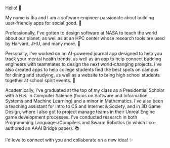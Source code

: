 Hello! 👋

My name is Ria and I am a software engineer passionate about building user-friendly apps for social good. 👥

Professionally, I've gotten to design software at NASA to teach the world about our planet, as well as at an HPC center whose research tools are used by Harvard, JHU, and many more. 🚀

Personally, I've worked on an AI-powered journal app designed to help you track your mental health trends, as well as an app to help connect budding engineers with teammates to design the next world-changing projects. I've also created apps to help college students find the best spots on campus for dining and studying, as well as a website to bring high school students together at school spirit events. 🧠

Academically, I've graduated at the top of my class as a Presidential Scholar with a B.S. in Computer Science (focus on Software and Information Systems and Machine Learning) and a minor in Mathematics. I've also been a teaching assistant for Intro to CS and Internet & Society, and in 3D Game Design, where I also got to project manage teams in their Unreal Engine game development processes. I've conducted research in both Programming Languages/Compilers and Swarm Robotics (in which I co-authored an AAAI Bridge paper). 📚

I'd love to connect with you and collaborate on a new idea! ✨
